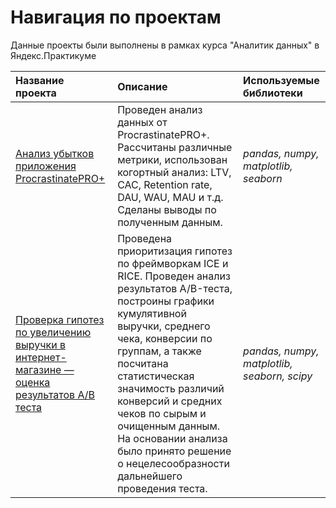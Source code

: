 # Навигация по проектам

Данные проекты были выполнены в рамках курса "Аналитик данных" в Яндекс.Практикуме

| Название проекта | Описание | Используемые библиотеки | 
| :---------------------- | :---------------------- | :---------------------- |
| [Анализ убытков приложения ProcrastinatePRO+](https://github.com/Maxwavez/praktikum/blob/main/marketing%20analytics/marketing%20analytics.ipynb) | Проведен анализ данных от ProcrastinatePRO+. Рассчитаны различные метрики, использован когортный анализ: LTV, CAC, Retention rate, DAU, WAU, MAU и т.д. Сделаны выводы по полученным данным.| *pandas, numpy, matplotlib, seaborn* |
[Проверка гипотез по увеличению выручки в интернет-магазине — оценка результатов A/B теста](https://github.com/Maxwavez/praktikum/blob/main/testing_hypotheses_and_AB_test_results/testing_hypotheses_and_AB_test_results.ipynb) |  Проведена приоритизация гипотез по фреймворкам ICE и RICE. Проведен анализ результатов A/B-теста, построины графики кумулятивной выручки, среднего чека, конверсии по группам, а также посчитана статистическая значимость различий конверсий и средних чеков по сырым и очищенным данным. На основании анализа было принято решение о нецелесообразности дальнейшего проведения теста.  |  *pandas, numpy, matplotlib, seaborn, scipy* |
